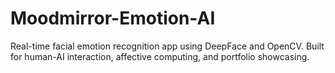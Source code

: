 # Moodmirror-Emotion-AI
Real-time facial emotion recognition app using DeepFace and OpenCV. Built for human-AI interaction, affective computing, and portfolio showcasing.
